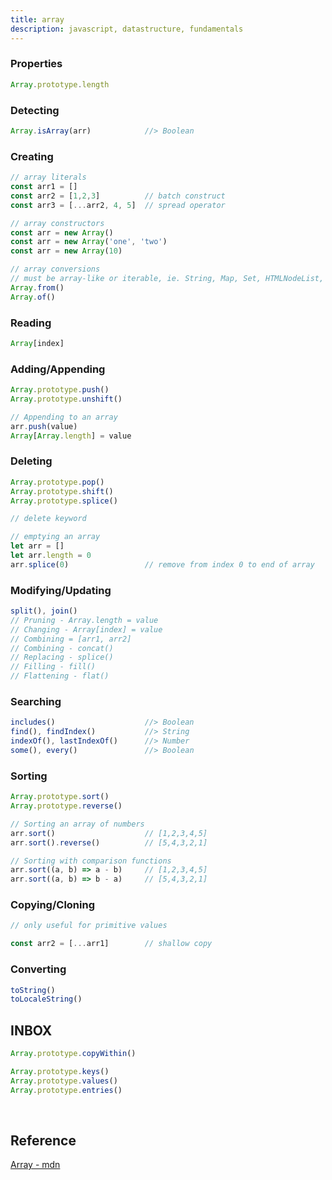 ```yaml
---
title: array
description: javascript, datastructure, fundamentals
---
```


### Properties

```javascript
Array.prototype.length
```

### Detecting

```javascript
Array.isArray(arr)            //> Boolean
```

### Creating

```javascript
// array literals
const arr1 = []
const arr2 = [1,2,3]          // batch construct
const arr3 = [...arr2, 4, 5]  // spread operator

// array constructors
const arr = new Array()
const arr = new Array('one', 'two')
const arr = new Array(10)

// array conversions
// must be array-like or iterable, ie. String, Map, Set, HTMLNodeList, etc.
Array.from()
Array.of()
```

### Reading

```javascript
Array[index]
```

### Adding/Appending

```javascript
Array.prototype.push()
Array.prototype.unshift()

// Appending to an array
arr.push(value)
Array[Array.length] = value
```

### Deleting

```javascript
Array.prototype.pop()
Array.prototype.shift()
Array.prototype.splice()

// delete keyword

// emptying an array
let arr = []
let arr.length = 0
arr.splice(0)                 // remove from index 0 to end of array
```

### Modifying/Updating

```javascript
split(), join()
// Pruning - Array.length = value
// Changing - Array[index] = value
// Combining = [arr1, arr2]
// Combining - concat()
// Replacing - splice()
// Filling - fill()
// Flattening - flat()
```

### Searching

```javascript
includes()                    //> Boolean
find(), findIndex()           //> String
indexOf(), lastIndexOf()      //> Number
some(), every()               //> Boolean
```

### Sorting

```javascript
Array.prototype.sort()
Array.prototype.reverse()

// Sorting an array of numbers
arr.sort()                    // [1,2,3,4,5]
arr.sort().reverse()          // [5,4,3,2,1]

// Sorting with comparison functions
arr.sort((a, b) => a - b)     // [1,2,3,4,5]
arr.sort((a, b) => b - a)     // [5,4,3,2,1]
```

### Copying/Cloning

```javascript
// only useful for primitive values

const arr2 = [...arr1]        // shallow copy
```

### Converting

```javascript
toString()
toLocaleString()
```

## INBOX

```javascript
Array.prototype.copyWithin()

Array.prototype.keys()
Array.prototype.values()
Array.prototype.entries()
```

<br />

## Reference

[Array - mdn](https://developer.mozilla.org/en-US/docs/Web/JavaScript/Reference/Global_Objects/Array)<br />
